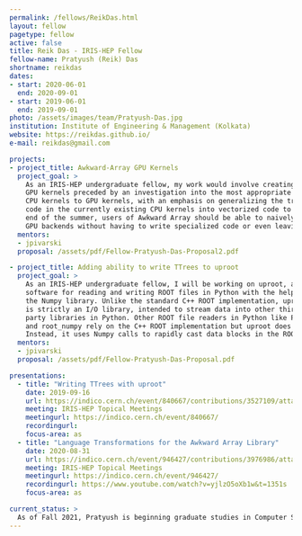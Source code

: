 ```yaml
---
permalink: /fellows/ReikDas.html
layout: fellow
pagetype: fellow
active: false
title: Reik Das - IRIS-HEP Fellow
fellow-name: Pratyush (Reik) Das
shortname: reikdas
dates:
- start: 2020-06-01
  end: 2020-09-01
- start: 2019-06-01
  end: 2019-09-01
photo: /assets/images/team/Pratyush-Das.jpg
institution: Institute of Engineering & Management (Kolkata)
website: https://reikdas.github.io/
e-mail: reikdas@gmail.com

projects:
- project_title: Awkward-Array GPU Kernels
  project_goal: >
    As an IRIS-HEP undergraduate fellow, my work would involve creating a library of Awkward-Array
    GPU kernels preceded by an investigation into the most appropriate way to translate pre-existing
    CPU kernels to GPU kernels, with an emphasis on generalizing the translation between the scalar
    code in the currently existing CPU kernels into vectorized code to be executed on GPUs. At the
    end of the summer, users of Awkward Array should be able to naively switch between the CPU and
    GPU backends without having to write specialized code or even leaving the Python prompt.
  mentors:
  - jpivarski
  proposal: /assets/pdf/Fellow-Pratyush-Das-Proposal2.pdf

- project_title: Adding ability to write TTrees to uproot
  project_goal: >
    As an IRIS-HEP undergraduate fellow, I will be working on uproot, a
    software for reading and writing ROOT files in Python with the help of
    the Numpy library. Unlike the standard C++ ROOT implementation, uproot
    is strictly an I/O library, intended to stream data into other third
    party libraries in Python. Other ROOT file readers in Python like PyROOT
    and root_numpy rely on the C++ ROOT implementation but uproot does not.
    Instead, it uses Numpy calls to rapidly cast data blocks in the ROOT file as Numpy arrays.
  mentors:
  - jpivarski
  proposal: /assets/pdf/Fellow-Pratyush-Das-Proposal.pdf

presentations:
  - title: "Writing TTrees with uproot"
    date: 2019-09-16
    url: https://indico.cern.ch/event/840667/contributions/3527109/attachments/1908764/3153297/uproot-irisfellow-final.pdf
    meeting: IRIS-HEP Topical Meetings
    meetingurl: https://indico.cern.ch/event/840667/
    recordingurl:
    focus-area: as
  - title: "Language Transformations for the Awkward Array Library"
    date: 2020-08-31
    url: https://indico.cern.ch/event/946427/contributions/3976986/attachments/2094014/3519161/IRIS-HEP-Fellow-Awkward.pdf
    meeting: IRIS-HEP Topical Meetings
    meetingurl: https://indico.cern.ch/event/946427/
    recordingurl: https://www.youtube.com/watch?v=yjlzO5oXb1w&t=1351s
    focus-area: as

current_status: >
  As of Fall 2021, Pratyush is beginning graduate studies in Computer Science at Purdue University.
---
```

